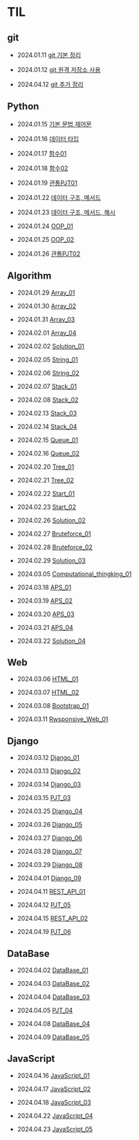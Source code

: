 # TIL

## git
- 2024.01.11 [git 기본 정리](./TIL/2024.01.11_git_base.md)    

- 2024.01.12 [git 원격 저장소 사용](./TIL/2024.01.12_git_remote.md)

- 2024.04.12 [git 추가 정리](./TIL/2024.04.12_git_practice.md)

## Python
- 2024.01.15 [기본 문법 제어문](./TIL/2024.01.15_Program.md)    

- 2024.01.16 [데이터 타입](./TIL/2024.01.16_Python02.md)    

- 2024.01.17 [함수01](./TIL/2024.01.17_Function.md)    

- 2024.01.18 [함수02](./TIL/2024.01.18_Function2.md)

- 2024.01.19 [관통PJT01](./TIL/2024.01.19_PJT01.md)

- 2024.01.22 [데이터 구조, 메서드](./TIL/2024.01.22_Data_Structure.md)

- 2024.01.23 [데이터 구조, 메서드, 해시](./TIL/2024.01.23_Data_Structure02.md)

- 2024.01.24 [OOP_01](./TIL/2024.01.24_OOP01.md)

- 2024.01.25 [OOP_02](./TIL/2024.01.25_OOP02.md)

- 2024.01.26 [관통PJT02](./TIL/2024.01.26_PJT02.md)

## Algorithm
- 2024.01.29 [Array_01](./TIL/2024.01.29_Array01.md)

- 2024.01.30 [Array_02](./TIL/2024.01.30_Array02.md)

- 2024.01.31 [Array_03](./TIL/2024.01.31_Array03.md)

- 2024.02.01 [Array_04](./TIL/2024.02.01_Array04.md)

- 2024.02.02 [Solution_01](./TIL/2024.02.02_Solution01.md)

- 2024.02.05 [String_01](./TIL/2024.02.05_String01.md)

- 2024.02.06 [String_02](./TIL/2024.02.06_String02.md)

- 2024.02.07 [Stack_01](./TIL/2024.02.07_Stack01.md)

- 2024.02.08 [Stack_02](./TIL/2024.02.08_Stack02.md)

- 2024.02.13 [Stack_03](./TIL/2024.02.13_Stack03.md)

- 2024.02.14 [Stack_04](./TIL/2024.02.14_Stack04.md)

- 2024.02.15 [Queue_01](./TIL/2024.02.15_Queue01.md)

- 2024.02.16 [Queue_02](./TIL/2024.02.16_Queue02.md)

- 2024.02.20 [Tree_01](./TIL/2024.02.20_Tree01.md)

- 2024.02.21 [Tree_02](./TIL/2024.02.21_Tree02.md)

- 2024.02.22 [Start_01](./TIL/2024.02.22_Start01.md)

- 2024.02.23 [Start_02](./TIL/2024.02.23_Start02.md)

- 2024.02.26 [Solution_02](./TIL/2024.02.26_Solution02.md)

- 2024.02.27 [Bruteforce_01](./TIL/2024.02.27_Bruteforce01.md)

- 2024.02.28 [Bruteforce_02](./TIL/2024.02.28_Bruteforce02.md)

- 2024.02.29 [Solution_03](./TIL/2024.02.29_Solution03.md)

- 2024.03.05 [Computational_thingking_01](./TIL/2024.03.05_Computiational_Thinking01.md)

- 2024.03.18 [APS_01](./TIL/2024.03.18_APS01.md)

- 2024.03.19 [APS_02](./TIL/2024.03.19_APS02.md)

- 2024.03.20 [APS_03](./TIL/2024.03.20_APS03.md)

- 2024.03.21 [APS_04](./TIL/2024.03.21_APS04.md)

- 2024.03.22 [Solution_04](./TIL/2024.03.22_Solution04.md)

## Web
- 2024.03.06 [HTML_01](./TIL/2024.03.06_Web01.md)

- 2024.03.07 [HTML_02](./TIL/2024.03.07_Web02.md)

- 2024.03.08 [Bootstrap_01](./TIL/2024.03.08_Web03.md)

- 2024.03.11 [Rwsponsive_Web_01](./TIL/2024.03.11_Web04.md)

## Django
- 2024.03.12 [Django_01](./TIL/2024.03.12_Django01.md)

- 2024.03.13 [Django_02](./TIL/2024.03.13_Django02.md)

- 2024.03.14 [Django_03](./TIL/2024.03.14_Django03.md)

- 2024.03.15 [PJT_03](./TIL/2024.03.15_PJT03.md)

- 2024.03.25 [Django_04](./TIL/2024.03.25_Django04.md)

- 2024.03.26 [Django_05](./TIL/2024.03.26_Django05.md)

- 2024.03.27 [Django_06](./TIL/2024.03.27_Django06.md)

- 2024.03.28 [Django_07](./TIL/2024.03.28_Django07.md)

- 2024.03.29 [Django_08](./TIL/2024.03.29_Django08.md)

- 2024.04.01 [Django_09](./TIL/2024.04.01_Django09.md)

- 2024.04.11 [REST_API_01](./TIL/2024.04.11_RestAPI01.md)

- 2024.04.12 [PJT_05](./TIL/2024.04.12_PJT05.md)

- 2024.04.15 [REST_API_02](./TIL/2024.04.15_RestAPI02.md)

- 2024.04.19 [PJT_06](./TIL/2024.04.19_PJT06.md)

## DataBase
- 2024.04.02 [DataBase_01](./TIL/2024.04.02_DataBase01.md)

- 2024.04.03 [DataBase_02](./TIL/2024.04.03_DataBase02.md)

- 2024.04.04 [DataBase_03](./TIL/2024.04.04_DataBase03.md)

- 2024.04.05 [PJT_04](./TIL/2024.04.05_PJT04.md)

- 2024.04.08 [DataBase_04](./TIL/2024.04.08_DataBase04.md)

- 2024.04.09 [DataBase_05](./TIL/2024.04.09_DataBase05.md)

## JavaScript
- 2024.04.16 [JavaScript_01](./TIL/2024.04.16_JavaScript01.md)

- 2024.04.17 [JavaScript_02](./TIL/2024.04.17_JavaScript02.md)

- 2024.04.18 [JavaScript_03](./TIL/2024.04.18_JavaScript03.md)

- 2024.04.22 [JavaScript_04](./TIL/2024.04.22_JavaScript04.md)

- 2024.04.23 [JavaScript_05](./TIL/2024.04.23_JavaScript05.md)